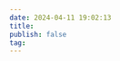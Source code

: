 ```yaml
---
date: 2024-04-11 19:02:13
title: 
publish: false
tag:
---
```

<!-- markdownlint-disable-file -->





